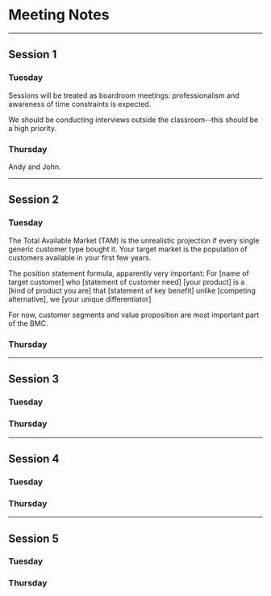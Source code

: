 # Meeting Notes

---

## Session 1

### Tuesday

Sessions will be treated as boardroom meetings: professionalism and awareness of time constraints is expected.

We should be conducting interviews outside the classroom--this should be a high priority.

### Thursday

Andy and John.

---

## Session 2

### Tuesday

The Total Available Market (TAM) is the unrealistic projection if every single generic customer type bought it. Your target market is the population of customers available in your first few years.

The position statement formula, apparently very important:
For [name of target customer]
who [statement of customer need]
[your product] is a [kind of product you are]
that [statement of key benefit]
unlike [competing alternative], we [your unique differentiator]

For now, customer segments and value proposition are most important part of the BMC.

### Thursday



---

## Session 3

### Tuesday



### Thursday



---

## Session 4

### Tuesday



### Thursday



---

## Session 5

### Tuesday



### Thursday



